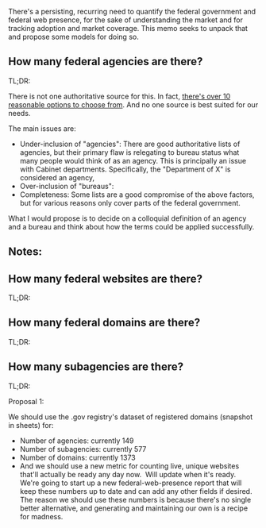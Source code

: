There's a persisting, recurring need to quantify the federal government and federal web presence, for the sake of understanding the market and for tracking adoption and market coverage.  This memo seeks to unpack that and propose some models for doing so.  

## How many federal agencies are there?  

TL;DR: 

There is not one authoritative source for this.  In fact, [there's over 10 reasonable options to choose from](https://github.com/GSA/site-scanning-documentation/blob/main/about/project-management/proposals/agency-bureau-list.md).  And no one source is best suited for our needs.  




The main issues are: 
- Under-inclusion of "agencies": There are good authoritative lists of agencies, but their primary flaw is relegating to bureau status what many people would think of as an agency.  This is principally an issue with Cabinet departments.  Specifically, the "Department of X" is considered an agency, 
- Over-inclusion of "bureaus":
- Completeness: Some lists are a good compromise of the above factors, but for various reasons only cover parts of the federal government.  



What I would propose is to decide on a colloquial definition of an agency and a bureau and think about how the terms could be applied successfully.  


Notes: 
- 



## How many federal websites are there?  

TL;DR:  


## How many federal domains are there?  

TL;DR:  


## How many subagencies are there?  

TL;DR:  







Proposal 1: 

We should use the .gov registry's dataset of registered domains (snapshot in sheets) for: 
- Number of agencies: currently 149
- Number of subagencies: currently 577
- Number of domains: currently 1373
- And we should use a new metric for counting live, unique websites that'll actually be ready any day now.  Will update when it's ready.  
We're going to start up a new federal-web-presence report that will keep these numbers up to date and can add any other fields if desired.  
The reason we should use these numbers is because there's no single better alternative, and generating and maintaining our own is a recipe for madness.  
